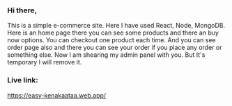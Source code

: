 ### Hi there,
This is a simple e-commerce site. Here I have used React, Node, MongoDB. Here is an home page there you can see some products and there an buy now options. You can checkout one product each time. And you can see order page also and there you can see your order if you place any order or something else. Now I am shearing my admin panel with you. But It's temporary I will remove it.

### Live link:
https://easy-kenakaataa.web.app/